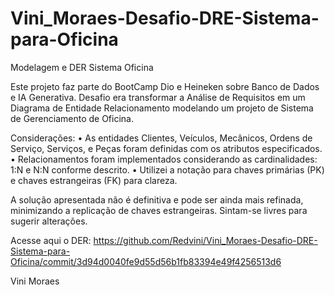 # Vini_Moraes-Desafio-DRE-Sistema-para-Oficina
Modelagem e DER Sistema Oficina

Este projeto faz parte do BootCamp Dio e Heineken sobre Banco de Dados e IA Generativa.
Desafio era transformar a Análise de Requisitos em um Diagrama de Entidade Relacionamento modelando um projeto de  Sistema de  Gerenciamento de Oficina.

Considerações:
•	As entidades Clientes, Veículos, Mecânicos, Ordens de Serviço, Serviços, e Peças foram definidas com os atributos especificados.
•	Relacionamentos foram implementados considerando as cardinalidades: 1:N e N:N conforme descrito.
•	Utilizei a notação para chaves primárias (PK) e chaves estrangeiras (FK) para clareza.

A solução apresentada não é definitiva e pode ser ainda mais refinada, minimizando a replicação de chaves estrangeiras.
Sintam-se livres para sugerir alterações.

Acesse aqui o DER: https://github.com/Redvini/Vini_Moraes-Desafio-DRE-Sistema-para-Oficina/commit/3d94d0040fe9d55d56b1fb83394e49f4256513d6


Vini Moraes
